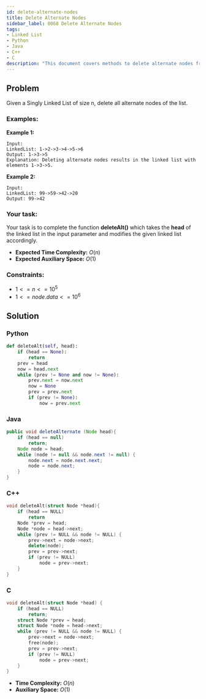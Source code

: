```yaml
---
id: delete-alternate-nodes
title: Delete Alternate Nodes
sidebar_label: 0068 Delete Alternate Nodes
tags:
- Linked List
- Python
- Java
- C++
- C
description: "This document covers methods to delete alternate nodes from a linked list in various programming languages."
---
```


## Problem

Given a Singly Linked List of size n, delete all alternate nodes of the list.

### Examples:
**Example 1:**
```
Input:
LinkedList: 1->2->3->4->5->6
Output: 1->3->5
Explanation: Deleting alternate nodes results in the linked list with elements 1->3->5.
```

**Example 2:**
```
Input:
LinkedList: 99->59->42->20
Output: 99->42
```

### Your task:

Your task is to complete the function **deleteAlt()** which takes the **head** of the linked list in the input parameter and modifies the given linked list accordingly.

- **Expected Time Complexity:** $O(n)$
- **Expected Auxiliary Space:** $O(1)$

### Constraints:

- $1<=n<=10^5$
- $1<=node.data<=10^6$

## Solution
### Python
```python
def deleteAlt(self, head):
    if (head == None):
        return
    prev = head 
    now = head.next
    while (prev != None and now != None): 
        prev.next = now.next
        now = None
        prev = prev.next
        if (prev != None): 
            now = prev.next
```

### Java
```java
public void deleteAlternate (Node head){
    if (head == null)
        return;
    Node node = head;
    while (node != null && node.next != null) {
        node.next = node.next.next;
        node = node.next;
    }
}
```

### C++
```cpp
void deleteAlt(struct Node *head){
    if (head == NULL) 
        return
    Node *prev = head; 
    Node *node = head->next; 
    while (prev != NULL && node != NULL) {
        prev->next = node->next; 
        delete(node); 
        prev = prev->next; 
        if (prev != NULL) 
            node = prev->next; 
    } 
}
```

### C
```c
void deleteAlt(struct Node *head) {
    if (head == NULL) 
        return;
    struct Node *prev = head; 
    struct Node *node = head->next; 
    while (prev != NULL && node != NULL) {
        prev->next = node->next; 
        free(node); 
        prev = prev->next; 
        if (prev != NULL) 
            node = prev->next; 
    } 
}

```

- **Time Complexity:** $O(n)$
- **Auxiliary Space:** $O(1)$